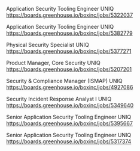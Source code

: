 Application Security Tooling Engineer UNIQ https://boards.greenhouse.io/boxinc/jobs/5322037

Application Security Tooling Engineer UNIQ https://boards.greenhouse.io/boxinc/jobs/5382779

Physical Security Specialist UNIQ https://boards.greenhouse.io/boxinc/jobs/5377271

Product Manager, Core Security UNIQ https://boards.greenhouse.io/boxinc/jobs/5207201

Security & Compliance Manager (ISMAP) UNIQ https://boards.greenhouse.io/boxinc/jobs/4927086

Security Incident Response Analyst I UNIQ https://boards.greenhouse.io/boxinc/jobs/5349640

Senior Application Security Tooling Engineer UNIQ https://boards.greenhouse.io/boxinc/jobs/5395667

Senior Application Security Tooling Engineer UNIQ https://boards.greenhouse.io/boxinc/jobs/5317374


